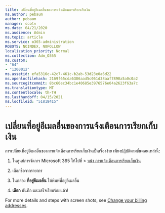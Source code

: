```yaml
---
title: เปลี่ยนที่อยู่อีเมลอื่นของการแจ้งเตือนการเรียกเก็บเงิน
ms.author: pebaum
author: pebaum
manager: scotv
ms.date: 04/21/2020
ms.audience: Admin
ms.topic: article
ms.service: o365-administration
ROBOTS: NOINDEX, NOFOLLOW
localization_priority: Normal
ms.collection: Adm_O365
ms.custom:
- "64"
- "1200012"
ms.assetid: efa5316c-42c7-461c-b2ab-53d23e0a6d22
ms.openlocfilehash: 2169f65cda6386aad5c061d38aaf7890a5a0c0a2
ms.sourcegitcommit: 8bc60ec34bc1e40685e3976576e04a2623f63a7c
ms.translationtype: MT
ms.contentlocale: th-TH
ms.lasthandoff: 04/15/2021
ms.locfileid: "51818415"
---
```

# <a name="change-the-alternate-email-address-for-billing-notification"></a>เปลี่ยนที่อยู่อีเมลอื่นของการแจ้งเตือนการเรียกเก็บเงิน

การเปลี่ยนที่อยู่อีเมลอื่นของการแจ้งเตือนการเรียกเก็บเงินเป็นเรื่องง่าย เพียงปฏิบัติตามขั้นตอนเหล่านี้:
  
1. ในศูนย์การจัดการ Microsoft 365 ให้ไปที่ \> [หน้า การแจ้งเตือนการเรียกเก็บเงิน](https://go.microsoft.com/fwlink/p/?linkid=853212)  

2. เลือกชื่อจากรายการ

3. ในกล่อง **ที่อยู่อีเมลอื่น** ให้พิมพ์ที่อยู่อีเมลอื่น

4. **เลือก** บันทึก และเสร็จเรียบร้อยแล้ว!

For more details and steps with screen shots, see [Change your billing addresses](https://docs.microsoft.com/microsoft-365/commerce/billing-and-payments/change-your-billing-addresses).
  